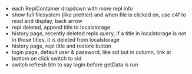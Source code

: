 - each ReplContainer dropdown with more repl info
- show full filesystem (like prettier) and when file is clicked on, use c4f to read and display, back arrow
- repl deleted, append title to localstorage
- history page, recently deleted repls query, if a title in localstorage is not in those titles, it is deleted from localstorage
- history page, repl title and restore button
- login page, default user & password, like sid but in column, link at bottom on click switch to sid
- switch refresh btn to say login before getData is run
